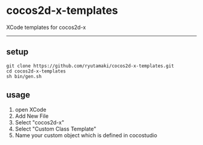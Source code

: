 # cocos2d-x-templates

XCode templates for cocos2d-x

---

## setup

    git clone https://github.com/ryutamaki/cocos2d-x-templates.git
    cd cocos2d-x-templates
    sh bin/gen.sh

## usage

1. open XCode
2. Add New File
3. Select "cocos2d-x"
4. Select "Custom Class Template"
5. Name your custom object which is defined in cocostudio
